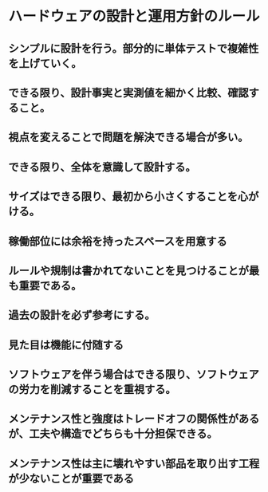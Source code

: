 # ハードウェアの設計と運用方針のルール

## シンプルに設計を行う。部分的に単体テストで複雑性を上げていく。

## できる限り、設計事実と実測値を細かく比較、確認すること。

## 視点を変えることで問題を解決できる場合が多い。

## できる限り、全体を意識して設計する。

## サイズはできる限り、最初から小さくすることを心がける。

## 稼働部位には余裕を持ったスペースを用意する

## ルールや規制は書かれてないことを見つけることが最も重要である。

## 過去の設計を必ず参考にする。

## 見た目は機能に付随する

## ソフトウェアを伴う場合はできる限り、ソフトウェアの労力を削減することを重視する。

## メンテナンス性と強度はトレードオフの関係性があるが、工夫や構造でどちらも十分担保できる。

## メンテナンス性は主に壊れやすい部品を取り出す工程が少ないことが重要である
